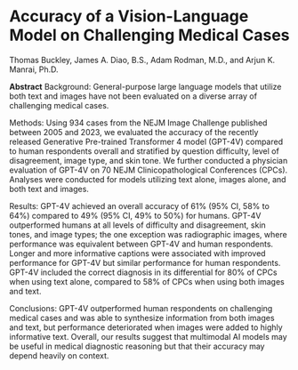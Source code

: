 # Accuracy of a Vision-Language Model on Challenging Medical Cases
Thomas Buckley, James A. Diao, B.S., Adam Rodman, M.D., and Arjun K. Manrai, Ph.D.

**Abstract** 
Background: General-purpose large language models that utilize both text and images have not been evaluated on a diverse array of challenging medical cases.
 
Methods: Using 934 cases from the NEJM Image Challenge published between 2005 and 2023, we evaluated the accuracy of the recently released Generative Pre-trained Transformer 4 model (GPT-4V) compared to human respondents overall and stratified by question difficulty, level of disagreement, image type, and skin tone. We further conducted a physician evaluation of GPT-4V on 70 NEJM Clinicopathological Conferences (CPCs). Analyses were conducted for models utilizing text alone, images alone, and both text and images.
 
Results: GPT-4V achieved an overall accuracy of 61% (95% CI, 58% to 64%) compared to 49% (95% CI, 49% to 50%) for humans. GPT-4V outperformed humans at all levels of difficulty and disagreement, skin tones, and image types; the one exception was radiographic images, where performance was equivalent between GPT-4V and human respondents. Longer and more informative captions were associated with improved performance for GPT-4V but similar performance for human respondents. GPT-4V included the correct diagnosis in its differential for 80% of CPCs when using text alone, compared to 58% of CPCs when using both images and text.

Conclusions: GPT-4V outperformed human respondents on challenging medical cases and was able to synthesize information from both images and text, but performance deteriorated when images were added to highly informative text. Overall, our results suggest that multimodal AI models may be useful in medical diagnostic reasoning but that their accuracy may depend heavily on context.
